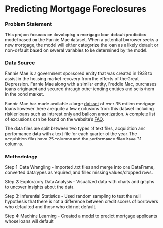 # Predicting Mortgage Foreclosures

<h3>Problem Statement</h3>
<p>This project focuses on developing a mortgage loan default prediction model based on the Fannie Mae dataset. When a potential borrower seeks a new mortgage, the model will either categorize the loan as a likely default or non-default based on several variables to be determined by the model.</p>

<h3>Data Source</h3>
<p>Fannie Mae is a government sponsored entity that was created in 1938 to assist in the housing market recovery from the effects of the Great Depression. Fannie Mae along with a similar entity, Freddie Mac, purchases loans originated and secured through other lending entities and sells them in the bond market.
  
Fannie Mae has made available a large [dataset](https://www.fanniemae.com/portal/funding-the-market/data/loan-performance-data.html) of over 35 million mortgage loans however there are quite a few exclusions from this dataset including riskier loans such as interest only and balloon amortization. A complete list of exclusions can be found on the website's [FAQ](https://loanperformancedata.fanniemae.com/lppub-docs/FNMA_SF_Loan_Performance_FAQs.pdf).

The data files are split between two types of text files, acquisition and performance data with a text file for each quarter of the year. The acquisition files have 25 columns and the performance files have 31 columns.
</p>

<h3>Methodology</h3>

Step 1: Data Wrangling - Imported .txt files and merge into one DataFrame, converted datatypes as required, and filled missing values/dropped rows.

Step 2: Exploratory Data Analysis - Visualized data with charts and graphs to uncover insights about the data.

Step 3: Inferential Statistics - Used random sampling to test the null hypothesis that there is not a difference between credit scores of borrowers who defaulted and those who did not default.

Step 4: Machine Learning - Created a model to predict mortgage applicants whose loans will default.


